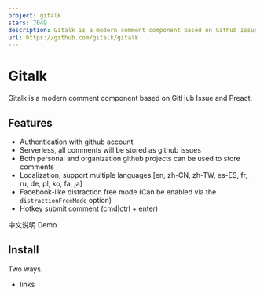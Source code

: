 ```yaml
---
project: gitalk
stars: 7049
description: Gitalk is a modern comment component based on Github Issue and Preact.
url: https://github.com/gitalk/gitalk
---
```


Gitalk
======

Gitalk is a modern comment component based on GitHub Issue and Preact.

Features
--------

-   Authentication with github account
-   Serverless, all comments will be stored as github issues
-   Both personal and organization github projects can be used to store comments
-   Localization, support multiple languages \[en, zh-CN, zh-TW, es-ES, fr, ru, de, pl, ko, fa, ja\]
-   Facebook-like distraction free mode (Can be enabled via the `distractionFreeMode` option)
-   Hotkey submit comment (cmd|ctrl + enter)

中文说明 Demo

Install
-------

Two ways.

-   links

  <link rel\="stylesheet" href\="https://cdn.jsdelivr.net/npm/gitalk@1/dist/gitalk.css"\>
  <script src\="https://cdn.jsdelivr.net/npm/gitalk@1/dist/gitalk.min.js"\></script\>

  <!-- or -->

  <link rel\="stylesheet" href\="https://unpkg.com/gitalk/dist/gitalk.css"\>
  <script src\="https://unpkg.com/gitalk/dist/gitalk.min.js"\></script\>

-   npm install

npm i --save gitalk

import 'gitalk/dist/gitalk.css'
import Gitalk from 'gitalk'

Usage
-----

Firstly, you need choose a public github repository (existed or create a new one) for store comments,

Then create A **GitHub Application** if you don't have one, Click here to register a new one. **Note:** You must specify the website domain url in the `Authorization callback URL` field.

Lastly, you can choose how to apply to the page as below:

### Method One

Add a container to your page:

<div id\="gitalk-container"\></div\>

Then use the Javascript code below to generate the gitalk plugin:

const gitalk \= new Gitalk({
  clientID: 'GitHub Application Client ID',
  clientSecret: 'GitHub Application Client Secret',
  repo: 'GitHub repo',      // The repository of store comments,
  owner: 'GitHub repo owner',
  admin: \['GitHub repo owner and collaborators, only these guys can initialize github issues'\],
  id: location.pathname,      // Ensure uniqueness and length less than 50
  distractionFreeMode: false  // Facebook-like distraction free mode
})

gitalk.render('gitalk-container')

### Method Two: Use in React

Import the Gitalk with

import GitalkComponent from "gitalk/dist/gitalk-component";

And use the component like

<GitalkComponent options\={{
  clientID: "...",
  // ...
  // options below
}} />

Options
-------

-   **clientID** `String`
    
    **Required**. GitHub Application Client ID.
    
-   **clientSecret** `String`
    
    **Required**. GitHub Application Client Secret.
    
-   **repo** `String`
    
    **Required**. GitHub repository.
    
-   **owner** `String`
    
    **Required**. GitHub repository owner. Can be personal user or organization.
    
-   **admin** `Array`
    
    **Required**. GitHub repository owner and collaborators. (Users who having write access to this repository)
    
-   **id** `String`
    
    Default: `location.href`.
    
    The unique id of the page. Length must less than 50.
    
    Note: You can use regex to extract certain path of the URL as the id. E.g., `location.href.match('/(?<=posts/)(.*)(?=/)/')[1]`
    
-   **number** `Number`
    
    Default: `-1`.
    
    The issue ID of the page, if the `number` attribute is not defined, issue will be located using `id`.
    
-   **labels** `Array`
    
    Default: `['Gitalk']`.
    
    GitHub issue labels.
    
-   **title** `String`
    
    Default: `document.title`.
    
    GitHub issue title.
    
-   **body** `String`
    
    Default: `location.href + header.meta[description]`.
    
    GitHub issue body.
    
-   **language** `String`
    
    Default: `navigator.language || navigator.userLanguage`.
    
    Localization language key, support \[`en`, `zh-CN`, `zh-TW`, `es-ES`, `fr`, `ru`, `de`, `pl`, `ko`, `fa`, `ja`\].
    
-   **perPage** `Number`
    
    Default: `10`.
    
    Pagination size, with maximum 100.
    
-   **distractionFreeMode** `Boolean`
    
    Default: false.
    
    Facebook-like distraction free mode.
    
-   **pagerDirection** `String`
    
    Default: 'last'
    
    Comment sorting direction, available values are `last` and `first`.
    
-   **createIssueManually** `Boolean`
    
    Default: `false`.
    
    By default, Gitalk will create a corresponding github issue for your every single page automatically when the logined user is belong to the `admin` users. You can create it manually by setting this option to `true`.
    
-   **proxy** `String`
    
    Default: `https://cors-anywhere.azm.workers.dev/https://github.com/login/oauth/access_token`.
    
    GitHub oauth request reverse proxy for CORS. Why need this?
    
-   **flipMoveOptions** `Object`
    
    Default:
    
      {
        staggerDelayBy: 150,
        appearAnimation: 'accordionVertical',
        enterAnimation: 'accordionVertical',
        leaveAnimation: 'accordionVertical',
      }
    
    Comment list animation. Reference
    
-   **enableHotKey** `Boolean`
    
    Default: `true`.
    
    Enable hot key (cmd|ctrl + enter) submit comment.
    

Instance Methods
----------------

-   **render(String/HTMLElement)**
    
    Init render and mount plugin.
    

TypeScript
----------

TypeScript definitions for options and Gitalk class come with the package and should be automatically detected.

Definitions for React component usage are not included.

Contributing
------------

1.  Fork the repository and create your branch from master
2.  If you've added code that should be tested, add tests!
3.  If you've changed APIs, update the documentation.
4.  Ensure the test suite passes (npm test).
5.  Make sure your code lints (npm run lint).
6.  Commit your changes (git commit) Commit Message Format Reference

Similar Projects
----------------

-   gitment
-   vssue

LICENSE
-------

MIT
